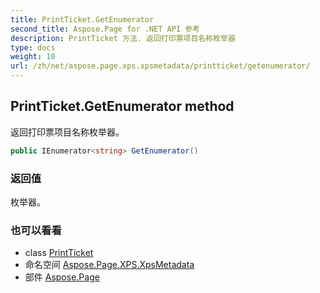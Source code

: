 ```yaml
---
title: PrintTicket.GetEnumerator
second_title: Aspose.Page for .NET API 参考
description: PrintTicket 方法. 返回打印票项目名称枚举器
type: docs
weight: 10
url: /zh/net/aspose.page.xps.xpsmetadata/printticket/getenumerator/
---
```

## PrintTicket.GetEnumerator method

返回打印票项目名称枚举器。

```csharp
public IEnumerator<string> GetEnumerator()
```

### 返回值

枚举器。

### 也可以看看

* class [PrintTicket](../)
* 命名空间 [Aspose.Page.XPS.XpsMetadata](../../printticket/)
* 部件 [Aspose.Page](../../../)


